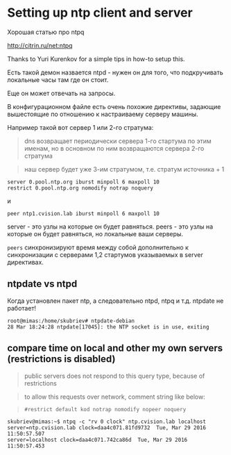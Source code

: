 # Setting up ntp client and server

Хорошая статью про ntpq

http://citrin.ru/net:ntpq

Thanks to Yuri Kurenkov for a simple tips in how-to setup this.

Есть такой демон назвается ntpd - нужен он для того, что подкручивать локальные часы там где он стоит.

Еще он может отвечать на запросы.

В конфигурационном файле есть очень похожие директивы, задающие вышестоящие по отношению к настраиваему серверу машины. 

Например  такой вот сервер 1 или 2-го стратума:

> dns возвращает периодически сервера 1-го стартума по этим именам, но в основном по ним возвращаются сервера 2-го стратума

> наш сервер будет уже 3-им стратумом, т.е. стратум источника + 1

```
server 0.pool.ntp.org iburst minpoll 6 maxpoll 10
restrict 0.pool.ntp.org nomodify notrap noquery
```
и

`peer ntp1.cvision.lab iburst minpoll 6 maxpoll 10`

server - это узлы на которые он будет равняться.
peers - это узлы на которые он будет равняться, но локальные ваши серверы.

`peers` синхронизируют время между собой дополнительно к синхронизации с серверами 1,2 стартумов указываемых в server директивах. 



## ntpdate vs ntpd

Когда установлен пакет ntp, а следовательно ntpd, ntpq и т.д. ntpdate не работает!

```
root@mimas:/home/skubriev# ntpdate-debian 
28 Mar 18:24:28 ntpdate[17045]: the NTP socket is in use, exiting
```

## compare time on local and other my own servers (restrictions is disabled)

> public servers does not respond to this query type, because of restrictions

> to allow this requests over network, comment string like below:

> `#restrict default kod notrap nomodify nopeer noquery`

```
skubriev@mimas:~$ ntpq -c "rv 0 clock" ntp.cvision.lab localhost
server=ntp.cvision.lab clock=daa4c071.81fd9732  Tue, Mar 29 2016 11:50:57.507
server=localhost clock=daa4c071.742ca86d  Tue, Mar 29 2016 11:50:57.453
```


